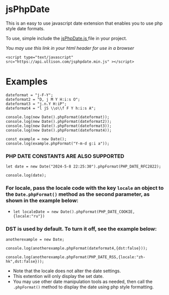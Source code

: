 # jsPhpDate
This is an easy to use javascript date extension that enables you to use php style date formats.

To use, simple include the [ jsPhpDate.js ](https://github.com/perfectcode1/jsPhpDate/blob/94cd1d3dbd66925e1a7c5cc930c8ec47d50d6630/jsPhpDate.min.js)  file in your project.

*_You may use this link in your html header for use in a browser_*

 ```
<script type="text/javascript" src="https://api.ultison.com/jsphpdate.min.js" ></script>
  ```
# Examples
```
dateformat = "j-F-Y";
dateformat2 = "D, j M Y H:i:s O";
dateformat3 = "j.n.Y H:iP";
dateformat4 = "l jS \\o\\f F Y h:i:s A";

console.log(new Date().phpFormat(dateformat));
console.log(new Date().phpFormat(dateformat2));
console.log(new Date().phpFormat(dateformat3));
console.log(new Date().phpFormat(dateformat4));

const example = new Date();
console.log(example.phpFormat("Y-m-d g:i a"));
```


### PHP DATE CONSTANTS ARE ALSO SUPPORTED
```
let date = new Date("2024-5-8 22:25:30").phpFormat(PHP_DATE_RFC2822);

console.log(date);
```

### For locale, pass the locale code with the key `locale` an object to the `Date.phpFormat()` method as the second parameter, as shown in the example below:

+ `let localeDate = new Date().phpFormat(PHP_DATE_COOKIE,{locale:"ru"})`

### DST is used by default. To turn it off, see the example below:
```
anotherexample = new Date;

console.log(anotherexample.phpFormat(dateformat4,{dst:false}));

console.log(anotherexample.phpFormat(PHP_DATE_RSS,{locale:"zh-hk",dst:false}));
```

+ Note that the locale does not alter the date settings.
+ This extention will only display the set date.
+ You may use other date manipulation tools as needed, then call the `.phpFormat()` method to display the date using php style formatting.


